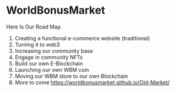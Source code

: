 # WorldBonusMarket
Here Is Our Road Map
1. Creating a functional e-commerce website (traditional)
2. Turning it to web3
3. Increasing our community base
4. Engage in community NFTs
5. Build our own E-Blockchain 
6. Launching our own WBM coin
7. Moving our WBM store to our own Blockchain
8. More to come
https://worldbonusmarket.github.io/Old-Market/
